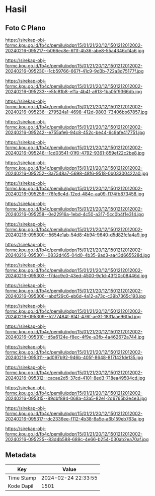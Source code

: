 # Hasil

## Foto C Plano

https://sirekap-obj-formc.kpu.go.id/fb4c/pemilu/pdpr/15/01/21/20/12/1501212012002-20240216-095217--b066ec8e-6f1f-4b36-abe8-55a4346cf4a6.jpg

https://sirekap-obj-formc.kpu.go.id/fb4c/pemilu/pdpr/15/01/21/20/12/1501212012002-20240216-095230--1cb59766-667f-41c9-9d3b-722a3d75177f.jpg

https://sirekap-obj-formc.kpu.go.id/fb4c/pemilu/pdpr/15/01/21/20/12/1501212012002-20240216-095233--e5fc81b8-ef1a-4b4f-a613-1ba05f9366db.jpg

https://sirekap-obj-formc.kpu.go.id/fb4c/pemilu/pdpr/15/01/21/20/12/1501212012002-20240216-095236--279524a1-4698-412d-9803-73406bb67857.jpg

https://sirekap-obj-formc.kpu.go.id/fb4c/pemilu/pdpr/15/01/21/20/12/1501212012002-20240216-095242--e755afe6-94c8-452c-be44-6c9afe417751.jpg

https://sirekap-obj-formc.kpu.go.id/fb4c/pemilu/pdpr/15/01/21/20/12/1501212012002-20240216-095246--1cd03541-01f0-4792-9361-859ef22c2be8.jpg

https://sirekap-obj-formc.kpu.go.id/fb4c/pemilu/pdpr/15/01/21/20/12/1501212012002-20240216-095252--3a7548a7-5698-48f6-9518-0b03300422a0.jpg

https://sirekap-obj-formc.kpu.go.id/fb4c/pemilu/pdpr/15/01/21/20/12/1501212012002-20240216-095256--76fe6c4d-12ed-484c-aa09-f174fb873458.jpg

https://sirekap-obj-formc.kpu.go.id/fb4c/pemilu/pdpr/15/01/21/20/12/1501212012002-20240216-095258--0e22916a-1ebd-4c50-a317-5cc0b4f1e314.jpg

https://sirekap-obj-formc.kpu.go.id/fb4c/pemilu/pdpr/15/01/21/20/12/1501212012002-20240216-095300--5654e1ab-54d8-4b94-9640-d5d82fcfa4a9.jpg

https://sirekap-obj-formc.kpu.go.id/fb4c/pemilu/pdpr/15/01/21/20/12/1501212012002-20240216-095301--0832d465-04d0-4b35-9ad3-aa43d665528d.jpg

https://sirekap-obj-formc.kpu.go.id/fb4c/pemilu/pdpr/15/01/21/20/12/1501212012002-20240216-095303--f7dac9c0-43ed-4500-9c1d-43f20c08446d.jpg

https://sirekap-obj-formc.kpu.go.id/fb4c/pemilu/pdpr/15/01/21/20/12/1501212012002-20240216-095306--abdf29c6-eb6d-4a12-a73c-c39b7365c193.jpg

https://sirekap-obj-formc.kpu.go.id/fb4c/pemilu/pdpr/15/01/21/20/12/1501212012002-20240216-095309--5277484f-8f4f-476f-ae3f-1831aae96f5d.jpg

https://sirekap-obj-formc.kpu.go.id/fb4c/pemilu/pdpr/15/01/21/20/12/1501212012002-20240216-095310--d5a6124e-f8ec-4f9e-a3fb-4a462672a744.jpg

https://sirekap-obj-formc.kpu.go.id/fb4c/pemilu/pdpr/15/01/21/20/12/1501212012002-20240216-095311--ad097b92-946b-405f-8648-817f42fde135.jpg

https://sirekap-obj-formc.kpu.go.id/fb4c/pemilu/pdpr/15/01/21/20/12/1501212012002-20240216-095312--cacae2d5-37cd-4101-8ed3-718ea49504cd.jpg

https://sirekap-obj-formc.kpu.go.id/fb4c/pemilu/pdpr/15/01/21/20/12/1501212012002-20240216-095315--89dbf894-068a-43a5-82e1-2d6765b3e4e3.jpg

https://sirekap-obj-formc.kpu.go.id/fb4c/pemilu/pdpr/15/01/21/20/12/1501212012002-20240216-095317--dc2336ee-f112-4b38-8a5e-a6b159eb763a.jpg

https://sirekap-obj-formc.kpu.go.id/fb4c/pemilu/pdpr/15/01/21/20/12/1501212012002-20240216-095225--83d4b588-689c-4e66-b254-030ab2ea70af.jpg


## Metadata

| Key        | Value               |
| ---------- | ------------------- |
| Time Stamp | 2024-02-24 22:33:55 |
| Kode Dapil | 1501                |



